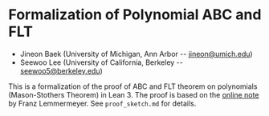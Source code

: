 # Formalization of Polynomial ABC and FLT

- Jineon Baek (University of Michigan, Ann Arbor -- jineon@umich.edu)
- Seewoo Lee (University of California, Berkeley -- seewoo5@berkeley.edu)

This is a formalization of the proof of ABC and FLT theorem on polynomials (Mason-Stothers Theorem) in Lean 3.
The proof is based on the [online note] by Franz Lemmermeyer.
See `proof_sketch.md` for details.


[online note]: http://www.fen.bilkent.edu.tr/~franz/ag05/ag-02.pdf
